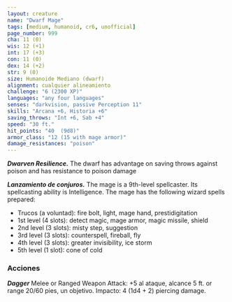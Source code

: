 ```yaml
---
layout: creature
name: "Dwarf Mage"
tags: [medium, humanoid, cr6, unofficial]
page_number: 999
cha: 11 (0)
wis: 12 (+1)
int: 17 (+3)
con: 11 (0)
dex: 14 (+2)
str: 9 (0)
size: Humanoide Mediano (dwarf)
alignment: cualquier alineamiento
challenge: "6 (2300 XP)"
languages: "any four languages"
senses: "darkvision, passive Perception 11"
skills: "Arcana +6, Historia +6"
saving_throws: "Int +6, Sab +4"
speed: "30 ft."
hit_points: "40  (9d8)"
armor_class: "12 (15 with mage armor)"
damage_resistances: "poison"
---
```


***Dwarven Resilience.*** The dwarf has advantage on saving throws against poison and has resistance to poison damage

***Lanzamiento de conjuros.*** The mage is a 9th-level spellcaster. Its spellcasting ability is Intelligence. The mage has the following wizard spells prepared:
* Trucos (a voluntad): fire bolt, light, mage hand, prestidigitation
* 1st level (4 slots): detect magic, mage armor, magic missile, shield
* 2nd level (3 slots): misty step, suggestion
* 3rd level (3 slots): counterspell, fireball, fly
* 4th level (3 slots): greater invisibility, ice storm
* 5th level (1 slot): cone of cold

### Acciones

***Dagger*** Melee or Ranged Weapon Attack: +5 al ataque, alcance 5 ft. or range 20/60 pies, un objetivo. Impacto: 4 (1d4 + 2) piercing damage.